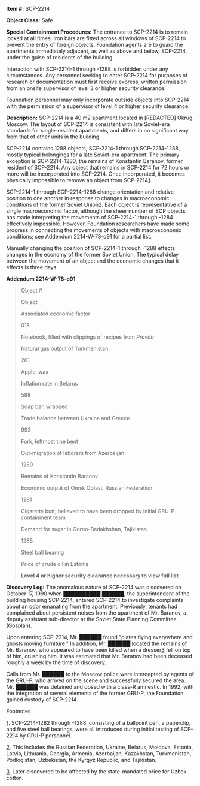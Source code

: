 **Item #:** SCP-2214

**Object Class:** Safe

**Special Containment Procedures:** The entrance to SCP-2214 is to remain locked at all times. Iron bars are fitted across all windows of SCP-2214 to prevent the entry of foreign objects. Foundation agents are to guard the apartments immediately adjacent, as well as above and below, SCP-2214, under the guise of residents of the building.

Interaction with SCP-2214-1 through -1288 is forbidden under any circumstances. Any personnel seeking to enter SCP-2214 for purposes of research or documentation must first receive express, written permission from an onsite supervisor of level 3 or higher security clearance.

Foundation personnel may only incorporate outside objects into SCP-2214 with the permission of a supervisor of level 4 or higher security clearance.

**Description:** SCP-2214 is a 40 m2 apartment located in \[REDACTED\] Okrug, Moscow. The layout of SCP-2214 is consistent with late Soviet-era standards for single-resident apartments, and differs in no significant way from that of other units in the building.

SCP-2214 contains 1288 objects, SCP-2214-1 through SCP-2214-1288, mostly typical belongings for a late Soviet-era apartment. The primary exception is SCP-2214-1280, the remains of Konstantin Baranov, former resident of SCP-2214. Any object that remains in SCP-2214 for 72 hours or more will be incorporated into SCP-2214. Once incorporated, it becomes physically impossible to remove an object from SCP-2214[1](javascript:;).

SCP-2214-1 through SCP-2214-1288 change orientation and relative position to one another in response to changes in macroeconomic conditions of the former Soviet Union[2](javascript:;). Each object is representative of a single macroeconomic factor, although the sheer number of SCP objects has made interpreting the movements of SCP-2214-1 through -1284 effectively impossible. However, Foundation researchers have made some progress in connecting the movements of objects with macroeconomic conditions; see Addendum 2214-W-78-o91 for a partial list.

Manually changing the position of SCP-2214-1 through -1288 effects changes in the economy of the former Soviet Union. The typical delay between the movement of an object and the economic changes that it effects is three days.

**Addendum 2214-W-78-o91**

> Object #
> 
> Object
> 
> Associated economic factor
> 
> 018
> 
> Notebook, filled with clippings of recipes from _Pravda_
> 
> Natural gas output of Turkmenistan
> 
> 261
> 
> Apple, wax
> 
> Inflation rate in Belarus
> 
> 588
> 
> Soap bar, wrapped
> 
> Trade balance between Ukraine and Greece
> 
> 993
> 
> Fork, leftmost tine bent
> 
> Out-migration of laborers from Azerbaijan
> 
> 1280
> 
> Remains of Konstantin Baranov
> 
> Economic output of Omsk Oblast, Russian Federation
> 
> 1281
> 
> Cigarette butt, believed to have been dropped by initial GRU-P containment team
> 
> Demand for sugar in Gorno-Badakhshan, Tajikistan
> 
> 1285
> 
> Steel ball bearing
> 
> Price of crude oil in Estonia
> 
> **Level 4 or higher security clearance necessary to view full list**

**Discovery Log:** The anomalous nature of SCP-2214 was discovered on October 17, 1990 when ██████████ ██████, the superintendent of the building housing SCP-2214, entered SCP-2214 to investigate complaints about an odor emanating from the apartment. Previously, tenants had complained about persistent noises from the apartment of Mr. Baranov, a deputy assistant sub-director at the Soviet State Planning Committee (Gosplan).

Upon entering SCP-2214, Mr. ██████ found "plates flying everywhere and ghosts moving furniture." In addition, Mr. ██████ located the remains of Mr. Baranov, who appeared to have been killed when a dresser[3](javascript:;) fell on top of him, crushing him. It was estimated that Mr. Baranov had been deceased roughly a week by the time of discovery.

Calls from Mr. ██████ to the Moscow police were intercepted by agents of the GRU-P, who arrived on the scene and successfully secured the area. Mr. ██████ was detained and dosed with a class-R amnestic. In 1992, with the integration of several elements of the former GRU-P, the Foundation gained custody of SCP-2214.

Footnotes

[1](javascript:;). SCP-2214-1282 through -1288, consisting of a ballpoint pen, a paperclip, and five steel ball bearings, were all introduced during initial testing of SCP-2214 by GRU-P personnel.

[2](javascript:;). This includes the Russian Federation, Ukraine, Belarus, Moldova, Estonia, Latvia, Lithuania, Georgia, Armenia, Azerbaijan, Kazakhstan, Turkmenistan, Podlogistan, Uzbekistan, the Kyrgyz Republic, and Tajikistan.

[3](javascript:;). Later discovered to be affected by the state-mandated price for Uzbek cotton.